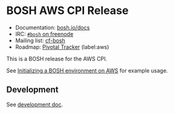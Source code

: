 # BOSH AWS CPI Release

* Documentation: [bosh.io/docs](https://bosh.io/docs)
* IRC: [`#bosh` on freenode](https://webchat.freenode.net/?channels=bosh)
* Mailing list: [cf-bosh](https://lists.cloudfoundry.org/pipermail/cf-bosh)
* Roadmap: [Pivotal Tracker](https://www.pivotaltracker.com/n/projects/956238) (label:aws)

This is a BOSH release for the AWS CPI.

See [Initializing a BOSH environment on AWS](https://bosh.io/docs/init-aws.html) for example usage.

## Development

See [development doc](docs/development.md).
